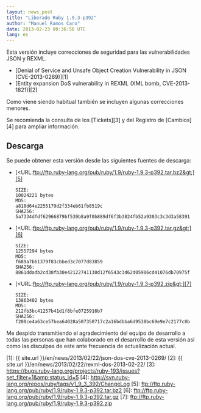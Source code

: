 ```yaml
---
layout: news_post
title: "Liberado Ruby 1.9.3-p392"
author: "Manuel Ramos Caro"
date: 2013-02-23 00:36:56 UTC
lang: es
---
```


Esta versión incluye correcciones de seguridad para las vulnerabilidades
JSON y REXML.

* [Denial of Service and Unsafe Object Creation Vulnerability in JSON
  (CVE-2013-0269)][1]
* [Entity expansion DoS vulnerability in REXML (XML bomb,
  CVE-2013-1821)][2]

Como viene siendo habitual también se incluyen algunas correcciones
menores.

Se recomienda la consulta de los [Tickets][3] y del Registro de
[Cambios][4] para ampliar información.

## Descarga

Se puede obtener esta versión desde las siguientes fuentes de descarga:

* [&lt;URL:ftp://ftp.ruby-lang.org/pub/ruby/1.9/ruby-1.9.3-p392.tar.bz2&gt;][5]

      SIZE:
      10024221 bytes
      MD5:
      a810d64e2255179d2f334eb61fb8519c
      SHA256: 
      5a7334dfdf62966879bf539b8a9f0b889df6f3b3824fb52a9303c3c3d3a58391

* [&lt;URL:ftp://ftp.ruby-lang.org/pub/ruby/1.9/ruby-1.9.3-p392.tar.gz&gt;][6]

      SIZE:
      12557294 bytes
      MD5:
      f689a7b61379f83cbbed3c7077d83859
      SHA256: 
      8861ddadb2cd30fb30e42122741130d12f6543c3d62d05906cd41076db70975f

* [&lt;URL:ftp://ftp.ruby-lang.org/pub/ruby/1.9/ruby-1.9.3-p392.zip&gt;][7]

      SIZE:
      13863402 bytes
      MD5:
      212fb3bc41257b41d1f8bfe0725916b7
      SHA256:
      f200ce4a63ce57bea64028a507350717c2a16bdbba6d9538bc69e9e7c2177c8b

Me despido transmitiendo el agradecimiento del equipo de desarrollo a
todas las personas que han colaborado en el desarrollo de esta versión
así como las disculpas de este ante frecuencia de actualización actual.



[1]: {{ site.url }}/en/news/2013/02/22/json-dos-cve-2013-0269/
[2]: {{ site.url }}/en/news/2013/02/22/rexml-dos-2013-02-22/
[3]: https://bugs.ruby-lang.org/projects/ruby-193/issues?set_filter=1&amp;status_id=5
[4]: http://svn.ruby-lang.org/repos/ruby/tags/v1_9_3_392/ChangeLog
[5]: ftp://ftp.ruby-lang.org/pub/ruby/1.9/ruby-1.9.3-p392.tar.bz2
[6]: ftp://ftp.ruby-lang.org/pub/ruby/1.9/ruby-1.9.3-p392.tar.gz
[7]: ftp://ftp.ruby-lang.org/pub/ruby/1.9/ruby-1.9.3-p392.zip
